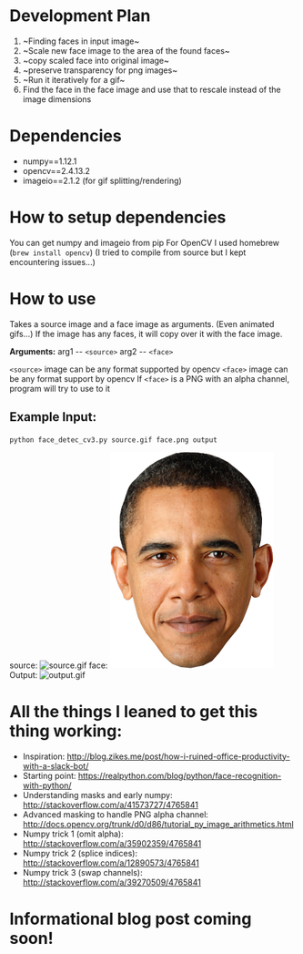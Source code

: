 # Development Plan

1. ~Finding faces in input image~
2. ~Scale new face image to the area of the found faces~
3. ~copy scaled face into original image~
4. ~preserve transparency for png images~
5. ~Run it iteratively for a gif~
6. Find the face in the face image and use that to rescale instead of the image dimensions

# Dependencies
* numpy==1.12.1
* opencv==2.4.13.2
* imageio==2.1.2 (for gif splitting/rendering)

# How to setup dependencies
You can get numpy and imageio from pip
For OpenCV I used homebrew (`brew install opencv`)
(I tried to compile from source but I kept encountering issues...)

# How to use
Takes a source image and a face image as arguments. (Even animated gifs...)
If the image has any faces, it will copy over it with the face image.

**Arguments:**
arg1 -- `<source>`
arg2 -- `<face>`

`<source>` image can be any format supported by opencv
`<face>` image can be any format support by opencv
If `<face>` is a PNG with an alpha channel, program will try to use to it

## Example Input:
`python face_detec_cv3.py source.gif face.png output`

source:
![source.gif](source.gif)
face:
![face.png](face.png)
Output:
![output.gif](output.gif)

# All the things I leaned to get this thing working:
* Inspiration: http://blog.zikes.me/post/how-i-ruined-office-productivity-with-a-slack-bot/
* Starting point: https://realpython.com/blog/python/face-recognition-with-python/
* Understanding masks and early numpy: http://stackoverflow.com/a/41573727/4765841
* Advanced masking to handle PNG alpha channel: http://docs.opencv.org/trunk/d0/d86/tutorial_py_image_arithmetics.html
* Numpy trick 1 (omit alpha): http://stackoverflow.com/a/35902359/4765841
* Numpy trick 2 (splice indices): http://stackoverflow.com/a/12890573/4765841
* Numpy trick 3 (swap channels): http://stackoverflow.com/a/39270509/4765841

# Informational blog post coming soon!